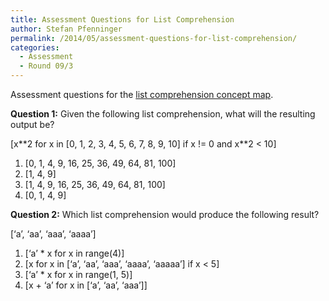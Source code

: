 ```yaml
---
title: Assessment Questions for List Comprehension
author: Stefan Pfenninger
permalink: /2014/05/assessment-questions-for-list-comprehension/
categories:
  - Assessment
  - Round 09/3
---
```

Assessment questions for the [list comprehension concept map][1].

**Question 1:** Given the following list comprehension, what will the resulting output be?

[x\*\*2 for x in [0, 1, 2, 3, 4, 5, 6, 7, 8, 9, 10] if x != 0 and x\*\*2 < 10]

1.  [0, 1, 4, 9, 16, 25, 36, 49, 64, 81, 100]
2.  [1, 4, 9]
3.  [1, 4, 9, 16, 25, 36, 49, 64, 81, 100]
4.  [0, 1, 4, 9]

**Question 2:** Which list comprehension would produce the following result?

[‘a’, ‘aa’, ‘aaa’, ‘aaaa’]

1.  [‘a’ * x for x in range(4)]
2.  [x for x in [‘a’, ‘aa’, ‘aaa’, ‘aaaa’, ‘aaaaa’] if x < 5]
3.  [‘a’ * x for x in range(1, 5)]
4.  [x + ‘a’ for x in [‘a’, ‘aa’, ‘aaa’]]

 [1]: http://teaching.software-carpentry.org/2014/05/01/list-comprehension-concept-map/

